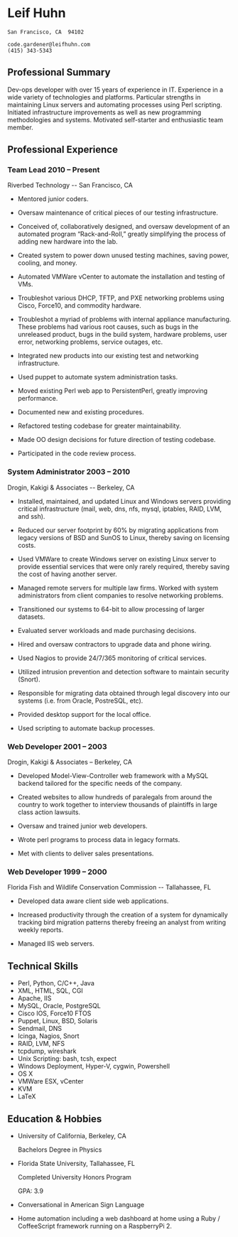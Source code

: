 Leif Huhn
=========

    San Francisco, CA  94102

    code.gardener@leifhuhn.com
    (415) 343-5343

Professional Summary
--------------------

Dev-ops developer with over 15 years of experience in IT.  Experience
in a wide variety of technologies and platforms.  Particular strengths
in maintaining Linux servers and automating processes using Perl
scripting.  Initiated infrastructure improvements as well as new
programming methodologies and systems. Motivated self-starter and
enthusiastic team member.

Professional Experience
-----------------------

### **Team Lead**        2010 – Present
   Riverbed Technology -- San Francisco, CA

 * Mentored junior coders.

 * Oversaw maintenance of critical pieces of our testing infrastructure.

 * Conceived of, collaboratively designed, and oversaw development of an
   automated program “Rack-and-Roll,” greatly simplifying the process
   of adding new hardware into the lab.

 * Created system to power down unused testing machines, saving power,
   cooling, and money.

 * Automated VMWare vCenter to automate the installation and testing of
   VMs.

 * Troubleshot various DHCP, TFTP, and PXE networking problems using Cisco,
   Force10, and commodity hardware.

 * Troubleshot a myriad of problems with internal appliance manufacturing.
   These problems had various root causes, such as bugs in the unreleased
   product, bugs in the build system, hardware problems, user error,
   networking problems, service outages, etc.

 * Integrated new products into our existing test and networking
   infrastructure.

 * Used puppet to automate system administration tasks.

 * Moved existing Perl web app to PersistentPerl, greatly improving
   performance.

 * Documented new and existing procedures.

 * Refactored testing codebase for greater maintainability.

 * Made OO design decisions for future direction of testing codebase.

 * Participated in the code review process.

### **System Administrator**       2003 – 2010

 Drogin, Kakigi & Associates -- Berkeley, CA

 * Installed, maintained, and updated Linux and Windows servers providing
   critical infrastructure (mail, web, dns, nfs, mysql, iptables, RAID,
   LVM, and ssh).

 * Reduced our server footprint by 60% by migrating applications from
   legacy versions of BSD and SunOS to Linux, thereby saving on licensing
   costs.

 * Used VMWare to create Windows server on existing Linux server to provide
   essential services that were only rarely required, thereby saving the
   cost of having another server.

 * Managed remote servers for multiple law firms.  Worked with system
   administrators from client companies to resolve networking problems.

 * Transitioned our systems to 64-bit to allow processing of larger
   datasets.

 * Evaluated server workloads and made purchasing decisions.

 * Hired and oversaw contractors to upgrade data and phone wiring.

 * Used Nagios to provide 24/7/365 monitoring of critical services.

 * Utilized intrusion prevention and detection software to maintain
   security (Snort).

 * Responsible for migrating data obtained through legal discovery into our
   systems (i.e. from Oracle, PostreSQL, etc).

 * Provided desktop support for the local office.

 * Used scripting to automate backup processes.

### **Web Developer**       2001 – 2003

 Drogin, Kakigi & Associates – Berkeley, CA

 * Developed Model-View-Controller web framework with a MySQL backend
   tailored for the specific needs of the company.

 * Created websites to allow hundreds of paralegals from around the country
   to work together to interview thousands of plaintiffs in large class
   action lawsuits.

 * Oversaw and trained junior web developers.

 * Wrote perl programs to process data in legacy formats.

 * Met with clients to deliver sales presentations.

### **Web Developer**         1999 – 2000

 Florida Fish and Wildlife Conservation Commission -- Tallahassee, FL

 * Developed data aware client side web applications.

 * Increased productivity through the creation of a system for dynamically
   tracking bird migration patterns thereby freeing an analyst from writing
   weekly reports.

 * Managed IIS web servers.

Technical Skills
----------------

 * Perl, Python, C/C++, Java
 * XML, HTML, SQL, CGI
 * Apache, IIS
 * MySQL, Oracle, PostgreSQL
 * Cisco IOS, Force10 FTOS
 * Puppet, Linux, BSD, Solaris
 * Sendmail, DNS
 * Icinga, Nagios, Snort
 * RAID, LVM, NFS
 * tcpdump, wireshark
 * Unix Scripting: bash, tcsh, expect
 * Windows Deployment, Hyper-V, cygwin, Powershell
 * OS X
 * VMWare ESX, vCenter
 * KVM
 * LaTeX


Education & Hobbies
-------------------

 *  University of California, Berkeley, CA

    Bachelors Degree in Physics

 *  Florida State University, Tallahassee, FL

    Completed University Honors Program

    GPA: 3.9

 *  Conversational in American Sign Language

 *  Home automation including a web dashboard at home using a Ruby /
    CoffeeScript framework running on a RaspberryPi 2.
